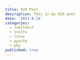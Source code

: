 ```yaml
---
title: 020 Post
description: This is my 020 post
date: '2023-8-24'
categories:
  - sveltekit
  - svelte
  - linux
  - apache
  - php
published: true
---
```


